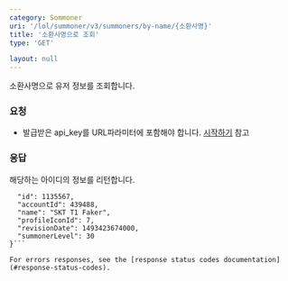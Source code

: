 ```yaml
---
category: Sommoner
uri: '/lol/summoner/v3/summoners/by-name/{소환사명}'
title: '소환사명으로 조회'
type: 'GET'

layout: null
---
```

소환사명으로 유저 정보를 조회합니다.

### 요청


* 발급받은 api_key를 URL파라미터에 포함해야 합니다.
[시작하기](#/getting-started) 참고

### 응답

해당하는 아이디의 정보를 리턴합니다.

```{
  "id": 1135567,
  "accountId": 439488,
  "name": "SKT T1 Faker",
  "profileIconId": 7,
  "revisionDate": 1493423674000,
  "summonerLevel": 30
}```

For errors responses, see the [response status codes documentation](#response-status-codes).